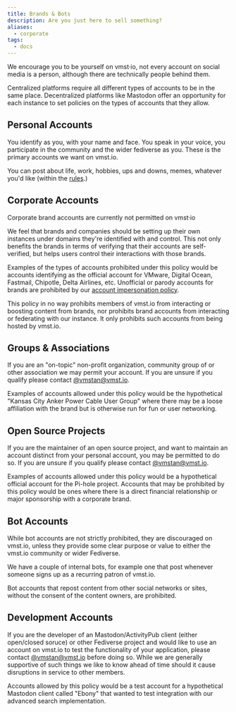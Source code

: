 ```yaml
---
title: Brands & Bots
description: Are you just here to sell something?
aliases:
  - corporate
tags:
  - docs
---
```


We encourage you to be yourself on vmst·io, not every account on social media is a person, although there are technically people behind them.

Centralized platforms require all different types of accounts to be in the same place.
Decentralized platforms like Mastodon offer an opportunity for each instance to set policies on the types of accounts that they allow.

## Personal Accounts

You identify as you, with your name and face. You speak in your voice, you participate in the community and the wider fediverse as you.
These is the primary accounts we want on vmst.io.

You can post about life, work, hobbies, ups and downs, memes, whatever you'd like (within the [rules](/rules).)

## Corporate Accounts

Corporate brand accounts are currently not permitted on vmst·io

We feel that brands and companies should be setting up their own instances under domains they're identified with and control.
This not only benefits the brands in terms of verifying that their accounts are self-verified, but helps users control their interactions with those brands.

Examples of the types of accounts prohibited under this policy would be accounts identifying as the official account for VMware, Digital Ocean, Fastmail, Chipotle, Delta Airlines, etc. Unofficial or parody accounts for brands are prohibited by our [account impersonation policy](/rules).

This policy in no way prohibits members of vmst.io from interacting or boosting content from brands, nor prohibits brand accounts from interacting or federating with our instance.
It only prohibits such accounts from being hosted by vmst.io.

## Groups & Associations

If you are an "on-topic" non-profit organization, community group of or other association we may permit your account. If you are unsure if you qualify please contact [@vmstan@vmst.io](https://vmst.io/@vmstan).

Examples of accounts allowed under this policy would be the hypothetical "Kansas City Anker Power Cable User Group" where there may be a loose affiliation with the brand but is otherwise run for fun or user networking. 

## Open Source Projects

If you are the maintainer of an open source project, and want to maintain an account distinct from your personal account, you may be permitted to do so. If you are unsure if you qualify please contact [@vmstan@vmst.io](https://vmst.io/@vmstan).

Examples of accounts allowed under this policy would be a hypothetical official account for the Pi-hole project. Accounts that may be prohibited by this policy would be ones where there is a direct financial relationship or major sponsorship with a corporate brand.

## Bot Accounts

While bot accounts are not strictly prohibited, they are discouraged on vmst.io, unless they provide some clear purpose or value to either the vmst.io community or wider Fediverse.

We have a couple of internal bots, for example one that post whenever someone signs up as a recurring patron of vmst.io.

Bot accounts that repost content from other social networks or sites, without the consent of the content owners, are prohibited.

## Development Accounts

If you are the developer of an Mastodon/ActivityPub client (either open/closed soruce) or other Fediverse project and would like to use an account on vmst.io to test the functionality of your application, please contact [@vmstan@vmst.io](https://vmst.io/@vmstan) before doing so.
While we are generally supportive of such things we like to know ahead of time should it cause disruptions in service to other members.

Accounts allowed by this policy would be a test account for a hypothetical Mastodon client called "Ebony" that wanted to test integration with our advanced search implementation.